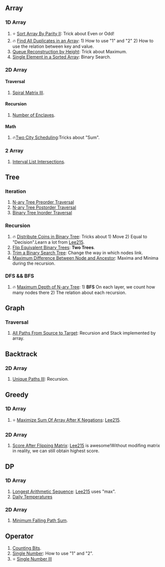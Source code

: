  ## Array

 ### 1D Array

 1. :star: [Sort Array By Parity II](https://leetcode.com/problems/sort-array-by-parity-ii/): Trick about Even or Odd!
 2. :fire: [Find All Duplicates in an Array](https://leetcode.com/problems/find-all-duplicates-in-an-array/): 1) How to use "1" and "2" 2) How to use the relation between key and value. 
 3. [Queue Reconstruction by Height](https://leetcode.com/problems/queue-reconstruction-by-height/): Trick about Maximum.
 4. [Single Element in a Sorted Array](https://leetcode.com/problems/single-element-in-a-sorted-array/): Binary Search.

 ### 2D Array

 #### Traversal

 1. [Spiral Matrix III](https://leetcode.com/problems/spiral-matrix-iii/).

 #### Recursion

 1. [Number of Enclaves](https://leetcode.com/contest/weekly-contest-130/problems/number-of-enclaves/).

 #### Math
 1. :fire:[Two City Scheduling](https://leetcode.com/problems/two-city-scheduling/):Tricks about "Sum".

 ### 2 Array

 1. [Interval List Intersections](https://leetcode.com/problems/interval-list-intersections/).
 
 ## Tree

 ### Iteration

 1. [N-ary Tree Preorder Traversal](https://leetcode.com/problems/n-ary-tree-preorder-traversal/)
 2. [N-ary Tree Postorder Traversal](https://leetcode.com/problems/n-ary-tree-postorder-traversal/)
 3. [Binary Tree Inorder Traversal](https://leetcode.com/problems/binary-tree-inorder-traversal/)

 ### Recursion

 1.  :fire: [Distribute Coins in Binary Tree](https://leetcode.com/problems/distribute-coins-in-binary-tree/): Tricks about 1) Move 2)	Equal to "Decision".Learn a lot from [Lee215](https://leetcode.com/problems/distribute-coins-in-binary-tree/discuss/221930/JavaC%2B%2BPython-Recursive-Solution).
 2. [Flip Equivalent Binary Trees](https://leetcode.com/problems/flip-equivalent-binary-trees/): **Two Trees**.
 3. [Trim a Binary Search Tree](https://leetcode.com/problems/trim-a-binary-search-tree/): Change the way in which nodes link.
 4. [Maximum Difference Between Node and Ancestor](https://leetcode.com/problems/maximum-difference-between-node-and-ancestor/): Maxima and Minima during the recursion.

 ### DFS && BFS

 1. :fire: [Maximum Depth of N-ary Tree](https://leetcode.com/problems/maximum-depth-of-n-ary-tree/): 1) **BFS** On each layer, we count how many nodes there 2) The relation about each recursion. 

 ## Graph 

 ### Traversal 

 1. [All Paths From Source to Target](https://leetcode.com/problems/all-paths-from-source-to-target/): Recursion and Stack implemented by array.

 ## Backtrack

 ### 2D Array

 1. [Unique Paths III](https://leetcode.com/problems/unique-paths-iii/): Recursion.

 ## Greedy

 ### 1D Array

 1.  :star: [Maximize Sum Of Array After K Negations](https://leetcode.com/problems/maximize-sum-of-array-after-k-negations/): [Lee215](https://leetcode.com/problems/maximize-sum-of-array-after-k-negations/discuss/252254/C%2B%2BPython-Sort).

 ### 2D Array

 1. [Score After Flipping Matrix](https://leetcode.com/problems/score-after-flipping-matrix/): [Lee215](https://leetcode.com/problems/score-after-flipping-matrix/discuss/143722/C%2B%2BJavaPython-Easy-and-Concise) is awesome!Without modifing matrix in reality, we can still obtain highest score.

 ## DP

 ### 1D Array

 1. [Longest Arithmetic Sequence](https://leetcode.com/contest/weekly-contest-132/problems/longest-arithmetic-sequence/): [Lee215](https://leetcode.com/problems/longest-arithmetic-sequence/discuss/274611/JavaC%2B%2BPython-DP) uses "max".
 2. [Daily Temperatures](https://leetcode.com/problems/daily-temperatures/)

 ### 2D Array

 1. [Minimum Falling Path Sum](https://leetcode.com/problems/minimum-falling-path-sum/).
 
 ## Operator

 1. [Counting Bits](https://leetcode.com/problems/counting-bits/).
 2. [Single Number](https://leetcode.com/problems/single-number/): How to use "1" and "2".
 3. :star: [Single Number III](https://leetcode.com/problems/single-number-iii/)